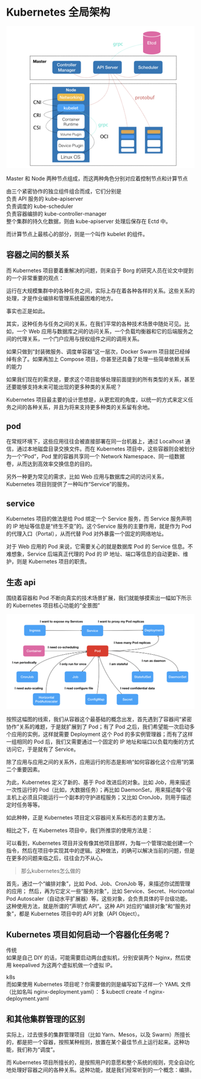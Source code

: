 
#  Kubernetes 全局架构
![](img/0301.png)

Master 和 Node 两种节点组成，而这两种角色分别对应着控制节点和计算节点

由三个紧密协作的独立组件组合而成，它们分别是  
负责 API 服务的 kube-apiserver    
负责调度的 kube-scheduler  
负责容器编排的 kube-controller-manager  
整个集群的持久化数据，则由 kube-apiserver 处理后保存在 Ectd 中。

而计算节点上最核心的部分，则是一个叫作 kubelet 的组件。

##  容器之间的额关系
而 Kubernetes 项目要着重解决的问题，则来自于 Borg 的研究人员在论文中提到的一个非常重要的观点：

运行在大规模集群中的各种任务之间，实际上存在着各种各样的关系。这些关系的处理，才是作业编排和管理系统最困难的地方。

事实也正是如此。

其实，这种任务与任务之间的关系，在我们平常的各种技术场景中随处可见。比如，一个 Web 应用与数据库之间的访问关系，一个负载均衡器和它的后端服务之间的代理关系，一个门户应用与授权组件之间的调用关系。

如果只做到“封装微服务、调度单容器”这一层次，Docker Swarm 项目就已经绰绰有余了。如果再加上 Compose 项目，你甚至还具备了处理一些简单依赖关系的能力

如果我们现在的需求是，要求这个项目能够处理前面提到的所有类型的关系，甚至还要能够支持未来可能出现的更多种类的关系呢？

Kubernetes 项目最主要的设计思想是，从更宏观的角度，以统一的方式来定义任务之间的各种关系，并且为将来支持更多种类的关系留有余地。

## pod
在常规环境下，这些应用往往会被直接部署在同一台机器上，通过 Localhost 通信，通过本地磁盘目录交换文件。而在 Kubernetes 项目中，这些容器则会被划分为一个“Pod”，Pod 里的容器共享同一个 Network Namespace、同一组数据卷，从而达到高效率交换信息的目的。

另外一种更为常见的需求，比如 Web 应用与数据库之间的访问关系，Kubernetes 项目则提供了一种叫作“Service”的服务。

## service
Kubernetes 项目的做法是给 Pod 绑定一个 Service 服务，而 Service 服务声明的 IP 地址等信息是“终生不变”的。这个Service 服务的主要作用，就是作为 Pod 的代理入口（Portal），从而代替 Pod 对外暴露一个固定的网络地址。

对于 Web 应用的 Pod 来说，它需要关心的就是数据库 Pod 的 Service 信息。不难想象，Service 后端真正代理的 Pod 的 IP 地址、端口等信息的自动更新、维护，则是 Kubernetes 项目的职责。

## 生态 api
围绕着容器和 Pod 不断向真实的技术场景扩展，我们就能够摸索出一幅如下所示的 Kubernetes 项目核心功能的“全景图”

![](img/0302.png)

按照这幅图的线索，我们从容器这个最基础的概念出发，首先遇到了容器间“紧密协作”关系的难题，于是就扩展到了 Pod；有了 Pod 之后，我们希望能一次启动多个应用的实例，这样就需要 Deployment 这个 Pod 的多实例管理器；而有了这样一组相同的 Pod 后，我们又需要通过一个固定的 IP 地址和端口以负载均衡的方式访问它，于是就有了 Service。


除了应用与应用之间的关系外，应用运行的形态是影响“如何容器化这个应用”的第二个重要因素。

为此，Kubernetes 定义了新的、基于 Pod 改进后的对象。比如 Job，用来描述一次性运行的 Pod（比如，大数据任务）；再比如 DaemonSet，用来描述每个宿主机上必须且只能运行一个副本的守护进程服务；又比如 CronJob，则用于描述定时任务等等。

如此种种，正是 Kubernetes 项目定义容器间关系和形态的主要方法。


相比之下，在 Kubernetes 项目中，我们所推崇的使用方法是：

可以看到，Kubernetes 项目并没有像其他项目那样，为每一个管理功能创建一个指令，然后在项目中实现其中的逻辑。这种做法，的确可以解决当前的问题，但是在更多的问题来临之后，往往会力不从心。

> 那么kubernetes怎么做的

首先，通过一个“编排对象”，比如 Pod、Job、CronJob 等，来描述你试图管理的应用；
然后，再为它定义一些“服务对象”，比如 Service、Secret、Horizontal Pod Autoscaler（自动水平扩展器）等。这些对象，会负责具体的平台级功能。
这种使用方法，就是所谓的“声明式 API”。这种 API 对应的“编排对象”和“服务对象”，都是 Kubernetes 项目中的 API 对象（API Object）。


## Kubernetes 项目如何启动一个容器化任务呢？

传统  
如果是自己 DIY 的话，可能需要启动两台虚拟机，分别安装两个 Nginx，然后使用 keepalived 为这两个虚拟机做一个虚拟 IP。

k8s  
而如果使用 Kubernetes 项目呢？你需要做的则是编写如下这样一个 YAML 文件（比如名叫 nginx-deployment.yaml）：
$ kubectl create -f nginx-deployment.yaml


## 和其他集群管理的区别
实际上，过去很多的集群管理项目（比如 Yarn、Mesos，以及 Swarm）所擅长的，都是把一个容器，按照某种规则，放置在某个最佳节点上运行起来。这种功能，我们称为“调度”。

而 Kubernetes 项目所擅长的，是按照用户的意愿和整个系统的规则，完全自动化地处理好容器之间的各种关系。这种功能，就是我们经常听到的一个概念：编排。



